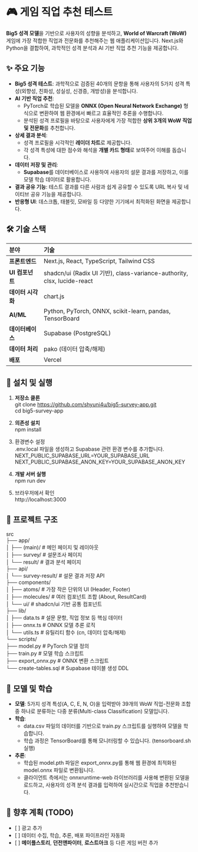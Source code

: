 # **🎮 게임 직업 추천 테스트**

**Big5 성격 모델**을 기반으로 사용자의 성향을 분석하고, **World of Warcraft (WoW)** 게임에 가장 적합한 직업과 전문화를 추천해주는 웹 애플리케이션입니다. Next.js와 Python을 결합하여, 과학적인 성격 분석과 AI 기반 직업 추천 기능을 제공합니다.

## **✨ 주요 기능**

* **Big5 성격 테스트**: 과학적으로 검증된 40개의 문항을 통해 사용자의 5가지 성격 특성(외향성, 친화성, 성실성, 신경증, 개방성)을 분석합니다.  
* **AI 기반 직업 추천**:  
  * PyTorch로 학습된 모델을 **ONNX (Open Neural Network Exchange)** 형식으로 변환하여 웹 환경에서 빠르고 효율적인 추론을 수행합니다.  
  * 분석된 성격 프로필을 바탕으로 사용자에게 가장 적합한 **상위 3개의 WoW 직업 및 전문화**를 추천합니다.  
* **상세 결과 분석**:  
  * 성격 프로필을 시각적인 **레이더 차트**로 제공합니다.  
  * 각 성격 특성에 대한 점수와 해석을 **개별 카드 형태**로 보여주어 이해를 돕습니다.  
* **데이터 저장 및 관리**:  
  * **Supabase**를 데이터베이스로 사용하여 사용자의 설문 결과를 저장하고, 이를 모델 학습 데이터로 활용합니다.  
* **결과 공유 기능**: 테스트 결과를 다른 사람과 쉽게 공유할 수 있도록 URL 복사 및 네이티브 공유 기능을 제공합니다.  
* **반응형 UI**: 데스크톱, 태블릿, 모바일 등 다양한 기기에서 최적화된 화면을 제공합니다.

## **🛠️ 기술 스택**

| 분야 | 기술 |
| :---- | :---- |
| **프론트엔드** | Next.js, React, TypeScript, Tailwind CSS |
| **UI 컴포넌트** | shadcn/ui (Radix UI 기반), class-variance-authority, clsx, lucide-react |
| **데이터 시각화** | chart.js |
| **AI/ML** | Python, PyTorch, ONNX, scikit-learn, pandas, TensorBoard |
| **데이터베이스** | Supabase (PostgreSQL) |
| **데이터 처리** | pako (데이터 압축/해제) |
| **배포** | Vercel |

## **🚀 설치 및 실행**

1. **저장소 클론**  
   git clone https://github.com/shyuni4u/big5-survey-app.git  
   cd big5-survey-app

2. **의존성 설치**  
   npm install

3. 환경변수 설정  
   .env.local 파일을 생성하고 Supabase 관련 환경 변수를 추가합니다.  
   NEXT\_PUBLIC\_SUPABASE\_URL=YOUR\_SUPABASE\_URL  
   NEXT\_PUBLIC\_SUPABASE\_ANON\_KEY=YOUR\_SUPABASE\_ANON\_KEY

4. **개발 서버 실행**  
   npm run dev

5. 브라우저에서 확인  
   http://localhost:3000

## **📁 프로젝트 구조**

src  
├── app/  
│   ├── (main)/           \# 메인 페이지 및 레이아웃  
│   ├── survey/           \# 설문조사 페이지  
│   └── result/           \# 결과 분석 페이지  
├── api/  
│   └── survey-result/    \# 설문 결과 저장 API  
├── components/  
│   ├── atoms/            \# 가장 작은 단위의 UI (Header, Footer)  
│   ├── molecules/        \# 여러 컴포넌트 조합 (About, ResultCard)  
│   └── ui/               \# shadcn/ui 기반 공통 컴포넌트  
├── lib/  
│   ├── data.ts           \# 설문 문항, 직업 정보 등 핵심 데이터  
│   ├── onnx.ts           \# ONNX 모델 추론 로직  
│   └── utils.ts          \# 유틸리티 함수 (cn, 데이터 압축/해제)  
└── scripts/  
    ├── model.py          \# PyTorch 모델 정의  
    ├── train.py          \# 모델 학습 스크립트  
    ├── export\_onnx.py    \# ONNX 변환 스크립트  
    └── create-tables.sql \# Supabase 테이블 생성 DDL

## **🧠 모델 및 학습**

* **모델**: 5가지 성격 특성(A, C, E, N, O)을 입력받아 39개의 WoW 직업-전문화 조합 중 하나로 분류하는 다중 분류(Multi-class Classification) 모델입니다.  
* **학습**:  
  * data.csv 파일의 데이터를 기반으로 train.py 스크립트를 실행하여 모델을 학습합니다.  
  * 학습 과정은 TensorBoard를 통해 모니터링할 수 있습니다. (tensorboard.sh 실행)  
* **추론**:  
  * 학습된 model.pth 파일은 export\_onnx.py를 통해 웹 환경에 최적화된 model.onnx 파일로 변환됩니다.  
  * 클라이언트 측에서는 onnxruntime-web 라이브러리를 사용해 변환된 모델을 로드하고, 사용자의 성격 분석 결과를 입력하여 실시간으로 직업을 추천받습니다.

## **📝 향후 계획 (TODO)**

* \[ \] 광고 추가  
* \[ \] 데이터 수집, 학습, 추론, 배포 파이프라인 자동화  
* \[ \] **메이플스토리**, **던전앤파이터**, **로스트아크** 등 다른 게임 버전 추가
